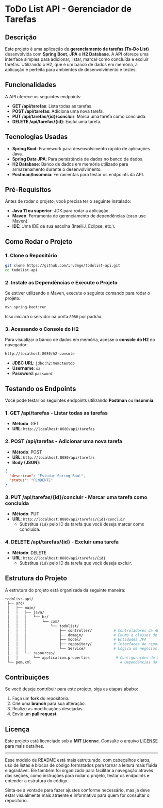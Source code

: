 # ToDo List API - Gerenciador de Tarefas

## Descrição

Este projeto é uma aplicação de **gerenciamento de tarefas (To-Do List)** desenvolvida com **Spring Boot**, **JPA** e **H2 Database**. A API oferece uma interface simples para adicionar, listar, marcar como concluída e excluir tarefas. Utilizando o H2, que é um banco de dados em memória, a aplicação é perfeita para ambientes de desenvolvimento e testes.

## Funcionalidades

A API oferece os seguintes endpoints:

- **GET /api/tarefas**: Lista todas as tarefas.
- **POST /api/tarefas**: Adiciona uma nova tarefa.
- **PUT /api/tarefas/{id}/concluir**: Marca uma tarefa como concluída.
- **DELETE /api/tarefas/{id}**: Exclui uma tarefa.

## Tecnologias Usadas

- **Spring Boot**: Framework para desenvolvimento rápido de aplicações Java.
- **Spring Data JPA**: Para persistência de dados no banco de dados.
- **H2 Database**: Banco de dados em memória utilizado para armazenamento durante o desenvolvimento.
- **Postman/Insomnia**: Ferramentas para testar os endpoints da API.

## Pré-Requisitos

Antes de rodar o projeto, você precisa ter o seguinte instalado:

- **Java 11 ou superior**: JDK para rodar a aplicação.
- **Maven**: Ferramenta de gerenciamento de dependências (caso use Maven).
- **IDE**: Uma IDE de sua escolha (IntelliJ, Eclipse, etc.).

## Como Rodar o Projeto

### 1. Clone o Repositório

```bash
git clone https://github.com/irv3nge/todolist-api.git
cd todolist-api
```

### 2. Instale as Dependências e Execute o Projeto

Se estiver utilizando o Maven, execute o seguinte comando para rodar o projeto:

```bash
mvn spring-boot:run
```

Isso iniciará o servidor na porta `8080` por padrão.

### 3. Acessando o Console do H2

Para visualizar o banco de dados em memória, acesse o **console do H2** no navegador:

```bash
http://localhost:8080/h2-console
```

- **JDBC URL**: `jdbc:h2:mem:testdb`
- **Username**: `sa`
- **Password**: `password`

## Testando os Endpoints

Você pode testar os seguintes endpoints utilizando **Postman** ou **Insomnia**.

### 1. **GET /api/tarefas** - Listar todas as tarefas

- **Método**: GET
- **URL**: `http://localhost:8080/api/tarefas`

### 2. **POST /api/tarefas** - Adicionar uma nova tarefa

- **Método**: POST
- **URL**: `http://localhost:8080/api/tarefas`
- **Body (JSON)**:

```json
{
  "descricao": "Estudar Spring Boot",
  "status": "PENDENTE"
}
```

### 3. **PUT /api/tarefas/{id}/concluir** - Marcar uma tarefa como concluída

- **Método**: PUT
- **URL**: `http://localhost:8080/api/tarefas/{id}/concluir`
  - Substitua `{id}` pelo ID da tarefa que você deseja marcar como concluída.

### 4. **DELETE /api/tarefas/{id}** - Excluir uma tarefa

- **Método**: DELETE
- **URL**: `http://localhost:8080/api/tarefas/{id}`
  - Substitua `{id}` pelo ID da tarefa que você deseja excluir.

## Estrutura do Projeto

A estrutura do projeto está organizada da seguinte maneira:

```bash
todolist-api/
 ├── src/
 │   ├── main/
 │   │   ├── java/
 │   │   │   └── br/
 │   │   │       └── com/
 │   │   │           └── todolist/
 │   │   │               ├── controller/          # Controladores da API
 │   │   │               ├── domain/              # Enums e classes de domínio
 │   │   │               ├── model/               # Entidades JPA
 │   │   │               ├── repository/          # Interfaces de repositório
 │   │   │               └── Service/             # Lógica de negócios
 │   │   └── resources/
 │   │       └── application.properties            # Configurações do Spring Boot
 └── pom.xml                                         # Dependências do Maven
```

## Contribuições

Se você deseja contribuir para este projeto, siga as etapas abaixo:

1. Faça um **fork** do repositório.
2. Crie uma **branch** para sua alteração.
3. Realize as modificações desejadas.
4. Envie um **pull request**.

## Licença

Este projeto está licenciado sob a **MIT License**. Consulte o arquivo [LICENSE](LICENSE) para mais detalhes.

---

Esse modelo de README está mais estruturado, com cabeçalhos claros, uso de listas e blocos de código formatados para tornar a leitura mais fluida e agradável. Ele também foi organizado para facilitar a navegação através das seções, como instruções para rodar o projeto, testar os endpoints e entender a estrutura do código. 

Sinta-se à vontade para fazer ajustes conforme necessário, mas já deve estar visualmente mais atraente e informativo para quem for consultar o repositório.
